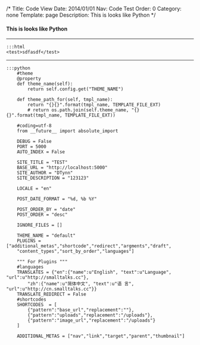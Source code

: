 /*
Title: Code View
Date: 2014/01/01
Nav: Code Test
Order: 0
Category: none
Template: page
Description: This is looks like Python
*/

#### This is looks like Python
***
	:::html
	<test>sdfasdf</test>
***

	:::python
	    #theme
	    @property
	    def theme_name(self):
	        return self.config.get("THEME_NAME")

	    def theme_path_for(self, tmpl_name):
	        return "{}{}".format(tmpl_name, TEMPLATE_FILE_EXT)
	        # return os.path.join(self.theme_name, "{}{}".format(tmpl_name, TEMPLATE_FILE_EXT))

		#coding=utf-8
		from __future__ import absolute_import

		DEBUG = False
		PORT = 5000
		AUTO_INDEX = False

		SITE_TITLE = "TEST"
		BASE_URL = "http://localhost:5000"
		SITE_AUTHOR = "DTynn"
		SITE_DESCRIPTION = "123123"

		LOCALE = "en"

		POST_DATE_FORMAT = "%d, %b %Y"

		POST_ORDER_BY = "date"
		POST_ORDER = "desc"

		IGNORE_FILES = []

		THEME_NAME = "default"
		PLUGINS = ["additional_metas","shortcode","redirect","argments","draft",
		"content_types","sort_by_order","languages"]

		""" For Plugins """
		#languages
		TRANSLATES = {"en":{"name":u"English", "text":u"Language", "url":u"http://smalltalks.cc"},
			"zh":{"name":u"简体中文", "text":u"语 言", "url":u"http://cn.smalltalks.cc"}}
		TRANSLATE_REDIRECT = False
		#shortcodes
		SHORTCODES  = [
		    {"pattern":"base_url","replacement":""},
		    {"pattern":"uploads","replacement":"/uploads"},
		    {"pattern":"image_url","replacement":"/uploads"}
		]

		ADDITIONAL_METAS = ["nav","link","target","parent","thumbnail"]